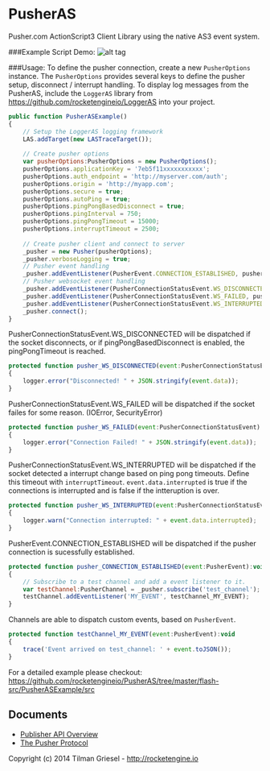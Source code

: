 PusherAS
========

Pusher.com ActionScript3 Client Library using the native AS3 event system.


###Example Script Demo:
![alt tag](http://rocketengine.io/download/pusheras_ex_demo.gif)

###Usage:
To define the pusher connection, create a new ```PusherOptions``` instance.
The ```PusherOptions``` provides several keys to define the pusher setup, disconnect / interrupt handling.
To display log messages from the PusherAS, include the  ```LoggerAS``` library from https://github.com/rocketengineio/LoggerAS into your project.
```javascript
public function PusherASExample()
{
    // Setup the LoggerAS logging framework
    LAS.addTarget(new LASTraceTarget());
    
    // Create pusher options
    var pusherOptions:PusherOptions = new PusherOptions();
    pusherOptions.applicationKey = '7eb5f11xxxxxxxxxxx';
    pusherOptions.auth_endpoint = 'http://myserver.com/auth';
    pusherOptions.origin = 'http://myapp.com';
    pusherOptions.secure = true;
    pusherOptions.autoPing = true;
    pusherOptions.pingPongBasedDisconnect = true;
    pusherOptions.pingInterval = 750;
    pusherOptions.pingPongTimeout = 15000;
    pusherOptions.interruptTimeout = 2500;
    
    // Create pusher client and connect to server
    _pusher = new Pusher(pusherOptions);
    _pusher.verboseLogging = true;
    // Pusher event handling
    _pusher.addEventListener(PusherEvent.CONNECTION_ESTABLISHED, pusher_CONNECTION_ESTABLISHED);
    // Pusher websocket event handling
    _pusher.addEventListener(PusherConnectionStatusEvent.WS_DISCONNECTED, pusher_WS_DISCONNECTED);
    _pusher.addEventListener(PusherConnectionStatusEvent.WS_FAILED, pusher_WS_FAILED);
    _pusher.addEventListener(PusherConnectionStatusEvent.WS_INTERRUPTED, pusher_WS_INTERRUPTED);
    _pusher.connect();
}
```
PusherConnectionStatusEvent.WS_DISCONNECTED will be dispatched if the socket disconnects, or if pingPongBasedDisconnect is enabled, the pingPongTimeout is reached.
```javascript
protected function pusher_WS_DISCONNECTED(event:PusherConnectionStatusEvent):void
{
    logger.error("Disconnected! " + JSON.stringify(event.data));
}
```
PusherConnectionStatusEvent.WS_FAILED will be dispatched if the socket failes for some reason. (IOError, SecurityError) 
```javascript
protected function pusher_WS_FAILED(event:PusherConnectionStatusEvent):void
{
    logger.error("Connection Failed! " + JSON.stringify(event.data));
}
```
PusherConnectionStatusEvent.WS_INTERRUPTED will be dispatched if the socket detected a interrupt change based on ping pong timeouts. Define this timeout with ```interruptTimeout```. ```event.data.interrupted``` is true if the connections is interrupted and is false if the intteruption is over.
```javascript
protected function pusher_WS_INTERRUPTED(event:PusherConnectionStatusEvent):void
{
    logger.warn("Connection interrupted: " + event.data.interrupted);
}
```	
PusherEvent.CONNECTION_ESTABLISHED will be dispatched if the pusher connection is sucessfully established.
```javascript
protected function pusher_CONNECTION_ESTABLISHED(event:PusherEvent):void
{
    // Subscribe to a test channel and add a event listener to it.
    var testChannel:PusherChannel = _pusher.subscribe('test_channel');
    testChannel.addEventListener('MY_EVENT', testChannel_MY_EVENT);
}
```
Channels are able to dispatch custom events, based on ```PusherEvent```.
```javascript
protected function testChannel_MY_EVENT(event:PusherEvent):void
{
    trace('Event arrived on test_channel: ' + event.toJSON());
}
```	

For a detailed example please checkout: https://github.com/rocketengineio/PusherAS/tree/master/flash-src/PusherASExample/src

Documents
-------
* [Publisher API Overview](http://pusher.com/docs/publisher_api_guide)
* [The Pusher Protocol](http://pusher.com/docs/pusher_protocol)


Copyright (c) 2014 Tilman Griesel - http://rocketengine.io
